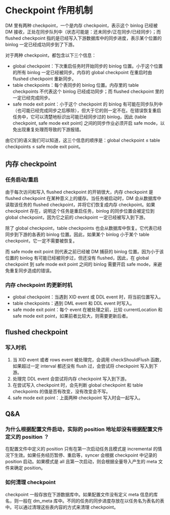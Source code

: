 # Checkpoint 作用机制

DM 里有两种 checkpoint，一个是内存 checkpoint，表示这个 binlog 已经被 DM 接收，正处在同步队列中（状态可能是：还未同步/正在同步/已经同步）；而 flushed checkpoint 指的是已经写入下游数据库中的同步进度，表示某个位置的 binlog 一定已经成功同步到了下游。

对于两种 checkpoint，都包含以下三个信息：

- global checkpoint：下次重启任务时开始同步的 binlog 位置。小于这个位置的所有 binlog 一定已经被同步。内存的 global checkpoint 在重启时由 flushed checkpoint 重新同步。
- table checkpoints：每个表同步的 binlog 位置。内存里的 table checkpoints 不代表这个 binlog 已经成功同步；而 flushed checkpoint 里的一定已经完成同步。
- safe mode exit point：小于这个 checkpoint 的 binlog 有可能在同步队列中（也可能已经完成同步之后移除），但大于它的则一定不在。在错误恢复重启任务中，它可以清楚地标识出可能已经同步过的 binlog，因此 (table checkpoint, safe mode exit point] 之间的同步作业必须开启 safe mode，以免出现重复处理而导致的下游报错。

由它们的语义我们可以知道，这三个信息的顺序是：global checkpoint ≤ table checkpoints ≤ safe mode exit point。

## 内存 checkpoint

### 任务启动/重启

由于每次访问和写入 flushed checkpoint 的开销很大，内存 checkpoint 是 flushed checkpoint 在某种意义上的缓存。当任务被启动时，DM 会从数据库中读取该任务的 flushed checkpoint，并将它们恢复成内存 checkpoint。如果 checkpoint 存在，说明这个任务是重启任务，binlog 的同步位置会被定位到 global checkpoint，因为它之前的 checkpoint 一定已经被写入到下游。

除了 global checkpoint，table checkpoints 也会从数据库中恢复。它代表已经同步到下游的各表的 binlog 位置。因此，如果某个 binlog 小于某个 table checkpoint，它一定不需要被恢复。

而 safe mode exit point 则代表之前已经被 DM 捕获的 binlog 位置。因为小于该位置的 binlog 有可能已经被同步过，但还没有 flushed，因此，在 global checkpoint 到 safe mode exit point 之间的 binlog 需要开启 safe mode，来避免重复同步造成的错误。

### 内存 checkpoint 的更新时机

- global checkpoint：当遇到 XID event 或 DDL event 时，将当前位置写入。
- table checkpoints：遇到 DML event 和 DDL event 时写入。
- safe mode exit point：每个 event 在被处理之前，比较 currentLocation 和 safe mode exit point，如果前者比较大，则需要更新后者。

## flushed checkpoint

### 写入时机

1. 当 XID event 或者 rows event 被处理完，会调用 checkShouldFlush 函数，如果超过一定 interval 都还没有 flush 过，会尝试将 checkpoint 写入到下游。
2. 处理完 DDL event 会尝试将内存 checkpoint 写入到下游。
3. 在尝试写入 checkpoint 时，会先判断 global checkpoint 和 table checkpoints 的值是否有改变，没有改变会不写。
4. safe mode exit point：上面两种 checkpoint 写入时会一起写入。

## Q&A

### 为什么根据配置文件启动，实际的 position 地址却没有根据配置文件定义的 position ？

在配置文件中定义的 position 只有在第一次启动任务且模式是 incremental 的情况下生效。如果任务经历暂停、重启等，syncer 会根据 checkpoint 中记录的 position 启动。如果模式是 all 且第一次启动，则会根据全量导入产生的 meta 文件来确定 position。

### 如何清理 checkpoint

checkpoint 一般存放在下游数据库中。如果配置文件没有定义 meta 信息的库名，则一般在 dm_meta 库中。不同的任务的同步进度存放在以任务名为表名的表中。可以通过清理这些表内容的方式来清理 checkpoint。